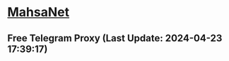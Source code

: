 
# [MahsaNet](https://t.me/mahsa_net)
## Free Telegram Proxy (Last Update: 2024-04-23 17:39:17)

    